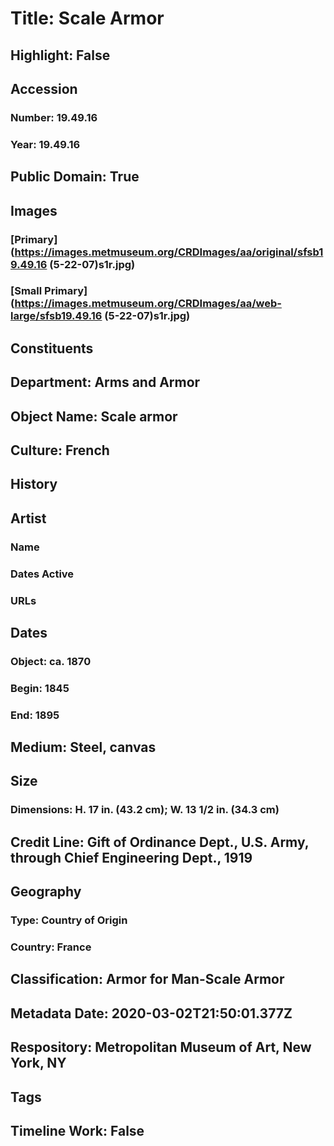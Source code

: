 # Title: Scale Armor
## Highlight: False
## Accession
### Number: 19.49.16
### Year: 19.49.16
## Public Domain: True
## Images
### [Primary](https://images.metmuseum.org/CRDImages/aa/original/sfsb19.49.16 (5-22-07)s1r.jpg)
### [Small Primary](https://images.metmuseum.org/CRDImages/aa/web-large/sfsb19.49.16 (5-22-07)s1r.jpg)
## Constituents
## Department: Arms and Armor
## Object Name: Scale armor
## Culture: French
## History
## Artist
### Name
### Dates Active
### URLs
## Dates
### Object: ca. 1870
### Begin: 1845
### End: 1895
## Medium: Steel, canvas
## Size
### Dimensions: H. 17 in. (43.2 cm); W. 13 1/2 in. (34.3 cm)
## Credit Line: Gift of Ordinance Dept., U.S. Army, through Chief Engineering Dept., 1919
## Geography
### Type: Country of Origin
### Country: France
## Classification: Armor for Man-Scale Armor
## Metadata Date: 2020-03-02T21:50:01.377Z
## Respository: Metropolitan Museum of Art, New York, NY
## Tags
## Timeline Work: False